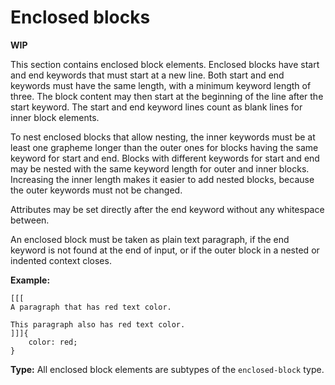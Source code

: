 # Enclosed blocks

**WIP**

This section contains enclosed block elements.
Enclosed blocks have start and end keywords that must start at a new line.
Both start and end keywords must have the same length, with a minimum keyword length of three. 
The block content may then start at the beginning of the line after the start keyword.
The start and end keyword lines count as blank lines for inner block elements.

To nest enclosed blocks that allow nesting, the inner keywords must be at least one grapheme longer than the outer ones for blocks having the same keyword for start and end.
Blocks with different keywords for start and end may be nested with the same keyword length for outer and inner blocks.
Increasing the inner length makes it easier to add nested blocks, because the outer keywords must not be changed.

Attributes may be set directly after the end keyword without any whitespace between.

An enclosed block must be taken as plain text paragraph, if the end keyword is not found at the end of input, or if the outer block in a nested or indented context closes.

**Example:**

```
[[[
A paragraph that has red text color.

This paragraph also has red text color.
]]]{
    color: red;
}
```

**Type:** All enclosed block elements are subtypes of the `enclosed-block` type.
